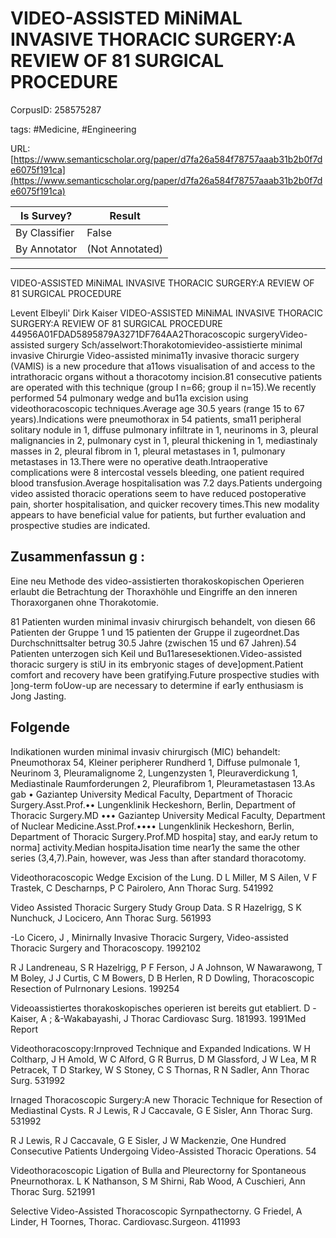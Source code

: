 # VIDEO-ASSISTED MiNiMAL INVASIVE THORACIC SURGERY:A REVIEW OF 81 SURGICAL PROCEDURE

CorpusID: 258575287
 
tags: #Medicine, #Engineering

URL: [https://www.semanticscholar.org/paper/d7fa26a584f78757aaab31b2b0f7de6075f191ca](https://www.semanticscholar.org/paper/d7fa26a584f78757aaab31b2b0f7de6075f191ca)
 
| Is Survey?        | Result          |
| ----------------- | --------------- |
| By Classifier     | False |
| By Annotator      | (Not Annotated) |

---

VIDEO-ASSISTED MiNiMAL INVASIVE THORACIC SURGERY:A REVIEW OF 81 SURGICAL PROCEDURE


Levent Elbeyli' 
Dirk Kaiser 
VIDEO-ASSISTED MiNiMAL INVASIVE THORACIC SURGERY:A REVIEW OF 81 SURGICAL PROCEDURE
44956A01FDAD5895879A3271DF764AA2Thoracoscopic surgeryVideo-assisted surgery Sch/asselwort:Thorakotomievideo-assistierte minimal invasive Chirurgie
Video-assisted minima11y invasive thoracic surgery (VAMIS) is a new procedure that a11ows visualisation of and access to the intrathoracic organs without a thoracotomy incision.81 consecutive patients are operated with this technique (group I n=66; group il n=15).We recently performed 54 pulmonary wedge and bu11a excision using videothoracoscopic techniques.Average age 30.5 years (range 15 to 67 years).Indications were pneumothorax in 54 patients, sma11 peripheral solitary nodule in 1, diffuse pulmonary infiltrate in 1, neurinoms in 3, pleural malignancies in 2, pulmonary cyst in 1, pleural thickening in 1, mediastinaly masses in 2, pleural fibrom in 1, pleural metastases in 1, pulmonary metastases in 13.There were no operative death.Intraoperative complications were 8 intercostal vessels bleeding, one patient required blood transfusion.Average hospitalisation was 7.2 days.Patients undergoing video assisted thoracic operations seem to have reduced postoperative pain, shorter hospitalisation, and quicker recovery times.This new modality appears to have beneficial value for patients, but further evaluation and prospective studies are indicated.

## Zusammenfassun g :

Eine neu Methode des video-assistierten thorakoskopischen Operieren erlaubt die Betrachtung der Thoraxhöhle und Eingriffe an den inneren Thoraxorganen ohne Thorakotomie.

81 Patienten wurden minimal invasiv chirurgisch behandelt, von diesen 66 Patienten der Gruppe 1 und 15 patienten der Gruppe il zugeordnet.Das Durchschnittsalter betrug 30.5 Jahre (zwischen 15 und 67 Jahren).54 Patienten unterzogen sich Keil und Bu11aresesektionen.Video-assisted thoracic surgery is stiU in its embryonic stages of deve]opment.Patient comfort and recovery have been gratifying.Future prospective studies with ]ong-term foUow-up are necessary to determine if ear1y enthusiasm is Jong Jasting.

## Folgende

Indikationen wurden minimal invasiv chirurgisch (MIC) behandelt: Pneumothorax 54, Kleiner peripherer Rundherd 1, Diffuse pulmonale 1, Neurinom 3, Pleuramalignome 2, Lungenzysten 1, Pleuraverdickung 1, Mediastinale Raumforderungen 2, Pleurafibrom 1, Pleurametastasen 13.As gab • Gaziantep University Medical Faculty, Department of Thoracic Surgery.Asst.Prof.•• Lungenklinik Heckeshorn, Berlin, Department of Thoracic Surgery.MD ••• Gaziantep University Medical Faculty, Department of Nuclear Medicine.Asst.Prof.•••• Lungenklinik Heckeshorn, Berlin, Department of Thoracic Surgery.Prof.MD hospita] stay, and earJy retum to norma] activity.Median hospitaJisation time near1y the same the other series (3,4,7).Pain, however, was Jess than after standard thoracotomy.


Videothoracoscopic Wedge Excision of the Lung. D L Miller, M S Ailen, V F Trastek, C Descharnps, P C Pairolero, Ann Thorac Surg. 541992

Video Assisted Thoracic Surgery Study Group Data. S R Hazelrigg, S K Nunchuck, J Locicero, Ann Thorac Surg. 561993

-Lo Cicero, J , Minirnally Invasive Thoracic Surgery, Video-assisted Thoracic Surgery and Thoracoscopy. 1992102

R J Landreneau, S R Hazelrigg, P F Ferson, J A Johnson, W Nawarawong, T M Boley, J J Curtis, C M Bowers, D B Herlen, R D Dowling, Thoracoscopic Resection of Pulrnonary Lesions. 199254

Videoassistiertes thorakoskopisches operieren ist bereits gut etabliert. D -Kaiser, A ; &-Wakabayashi, J Thorac Cardiovasc Surg. 181993. 1991Med Report

Videothoracoscopy:Irnproved Technique and Expanded lndications. W H Coltharp, J H Amold, W C Alford, G R Burrus, D M Glassford, J W Lea, M R Petracek, T D Starkey, W S Stoney, C S Thornas, R N Sadler, Ann Thorac Surg. 531992

Irnaged Thoracoscopic Surgery:A new Thoracic Technique for Resection of Mediastinal Cysts. R J Lewis, R J Caccavale, G E Sisler, Ann Thorac Surg. 531992

R J Lewis, R J Caccavale, G E Sisler, J W Mackenzie, One Hundred Consecutive Patients Undergoing Video-Assisted Thoracic Operations. 54

Videothoracoscopic Ligation of Bulla and Pleurectorny for Spontaneous Pneurnothorax. L K Nathanson, S M Shirni, Rab Wood, A Cuschieri, Ann Thorac Surg. 521991

Selective Video-Assisted Thoracoscopic Syrnpathectorny. G Friedel, A Linder, H Toornes, Thorac. Cardiovasc.Surgeon. 411993